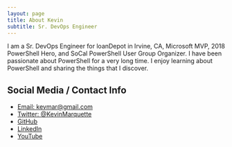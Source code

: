 ```yaml
---
layout: page
title: About Kevin
subtitle: Sr. DevOps Engineer
---
```

<script type="application/ld+json">
{
  "@context": "http://schema.org/",
  "@type": "Person",
  "name": "Kevin Marquette",
  "jobTitle": "Sr. DevOps Engineer",
  "address": {
        "@type": "PostalAddress",
        "addressLocality": "Orange County",
        "addressRegion": "CA"
      },
  "url": "https://powershellexplained.com",
  "sameAs" : [
      "https://twitter.com/KevinMarquette",
      "https://powershellexplained.org",
      "https://kevinmarquette.com",
      "https://kevinmarquette.github.io",
      "https://www.linkedin.com/in/kevinmarquette",
      "https://www.youtube.com/kevinmarquette",
      "https://github.com/KevinMarquette",
      "https://plus.google.com/u/0/+KevinMarquette",
      "https://www.twitch.tv/kevinmarquette",
      "http://kevinmarquette.blogspot.com"
    ]
  }
}
</script>
I am a Sr. DevOps Engineer for loanDepot in Irvine, CA, Microsoft MVP, 2018 PowerShell Hero, and SoCal PowerShell User Group Organizer. I have been passionate about PowerShell for a very long time. I enjoy learning about PowerShell and sharing the things that I discover.

## Social Media / Contact Info
* [Email: kevmar@gmail.com](mailto:kevmar@gmail.com)
* [Twitter: @KevinMarquette](https://twitter.com/KevinMarquette)
* [GitHub](https://github.com/KevinMarquette)
* [LinkedIn](https://www.linkedin.com/in/kevinmarquette)
* [YouTube](https://www.youtube.com/kevinmarquette)
